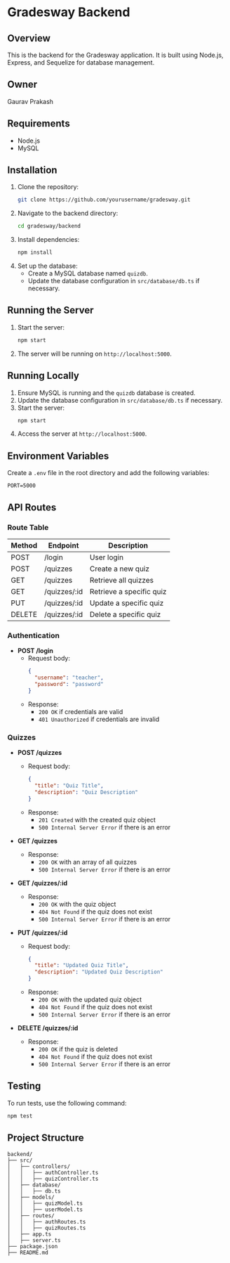 # Gradesway Backend

## Overview
This is the backend for the Gradesway application. It is built using Node.js, Express, and Sequelize for database management.

## Owner
Gaurav Prakash

## Requirements
- Node.js
- MySQL

## Installation
1. Clone the repository:
    ```sh
    git clone https://github.com/yourusername/gradesway.git
    ```
2. Navigate to the backend directory:
    ```sh
    cd gradesway/backend
    ```
3. Install dependencies:
    ```sh
    npm install
    ```
4. Set up the database:
    - Create a MySQL database named `quizdb`.
    - Update the database configuration in `src/database/db.ts` if necessary.

## Running the Server
1. Start the server:
    ```sh
    npm start
    ```
2. The server will be running on `http://localhost:5000`.

## Running Locally
1. Ensure MySQL is running and the `quizdb` database is created.
2. Update the database configuration in `src/database/db.ts` if necessary.
3. Start the server:
    ```sh
    npm start
    ```
4. Access the server at `http://localhost:5000`.

## Environment Variables
Create a `.env` file in the root directory and add the following variables:
```
PORT=5000
```

## API Routes

### Route Table
| Method | Endpoint         | Description                  |
|--------|------------------|------------------------------|
| POST   | /login           | User login                   |
| POST   | /quizzes         | Create a new quiz            |
| GET    | /quizzes         | Retrieve all quizzes         |
| GET    | /quizzes/:id     | Retrieve a specific quiz     |
| PUT    | /quizzes/:id     | Update a specific quiz       |
| DELETE | /quizzes/:id     | Delete a specific quiz       |

### Authentication
- **POST /login**
  - Request body:
    ```json
    {
      "username": "teacher",
      "password": "password"
    }
    ```
  - Response:
    - `200 OK` if credentials are valid
    - `401 Unauthorized` if credentials are invalid

### Quizzes
- **POST /quizzes**
  - Request body:
    ```json
    {
      "title": "Quiz Title",
      "description": "Quiz Description"
    }
    ```
  - Response:
    - `201 Created` with the created quiz object
    - `500 Internal Server Error` if there is an error

- **GET /quizzes**
  - Response:
    - `200 OK` with an array of all quizzes
    - `500 Internal Server Error` if there is an error

- **GET /quizzes/:id**
  - Response:
    - `200 OK` with the quiz object
    - `404 Not Found` if the quiz does not exist
    - `500 Internal Server Error` if there is an error

- **PUT /quizzes/:id**
  - Request body:
    ```json
    {
      "title": "Updated Quiz Title",
      "description": "Updated Quiz Description"
    }
    ```
  - Response:
    - `200 OK` with the updated quiz object
    - `404 Not Found` if the quiz does not exist
    - `500 Internal Server Error` if there is an error

- **DELETE /quizzes/:id**
  - Response:
    - `200 OK` if the quiz is deleted
    - `404 Not Found` if the quiz does not exist
    - `500 Internal Server Error` if there is an error

## Testing
To run tests, use the following command:
```sh
npm test
```

## Project Structure
```
backend/
├── src/
│   ├── controllers/
│   │   ├── authController.ts
│   │   ├── quizController.ts
│   ├── database/
│   │   ├── db.ts
│   ├── models/
│   │   ├── quizModel.ts
│   │   ├── userModel.ts
│   ├── routes/
│   │   ├── authRoutes.ts
│   │   ├── quizRoutes.ts
│   ├── app.ts
│   ├── server.ts
├── package.json
├── README.md
```
